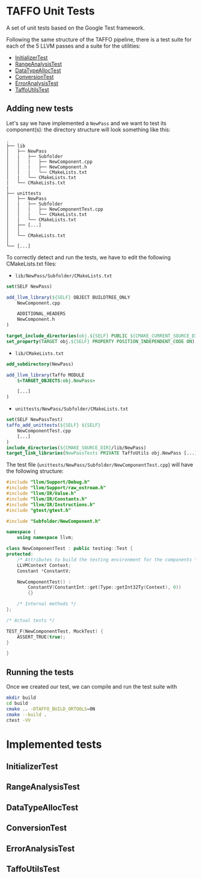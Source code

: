 # TAFFO Unit Tests

A set of unit tests based on the Google Test framework.

Following the same structure of the TAFFO pipeline, there is a test suite for each of the 5 LLVM passes and a suite for
the utilities:

- [InitializerTest](#InitializerTest)
- [RangeAnalysisTest](#RangeAnalysisTest)
- [DataTypeAllocTest](#DataTypeAllocTest)
- [ConversionTest](#ConversionTest)
- [ErrorAnalysisTest](#ErrorAnalysisTest)
- [TaffoUtilsTest](#TaffoUtilsTest)

## Adding new tests

Let's say we have implemented a `NewPass` and we want to test its component(s): the directory structure will look
something like this:

```
.
├── lib
│   ├── NewPass
│   |   ├── Subfolder
│   │   |   ├── NewComponent.cpp
│   │   |   ├── NewComponent.h
│   │   |   └── CMakeLists.txt
│   |   └── CMakeLists.txt
|   └── CMakeLists.txt
|
├── unittests
│   ├── NewPass
│   |   ├── Subfolder
│   │   |   ├── NewComponentTest.cpp
│   │   |   └── CMakeLists.txt
│   |   └── CMakeLists.txt
│   ├── [...]
│   │
│   └── CMakeLists.txt
│
└── [...]
```

To correctly detect and run the tests, we have to edit the following CMakeLists.txt files:

- `lib/NewPass/Subfolder/CMakeLists.txt`

```cmake
set(SELF NewPass)

add_llvm_library(${SELF} OBJECT BUILDTREE_ONLY
    NewComponent.cpp

    ADDITIONAL_HEADERS
    NewComponent.h
)

target_include_directories(obj.${SELF} PUBLIC ${CMAKE_CURRENT_SOURCE_DIR})
set_property(TARGET obj.${SELF} PROPERTY POSITION_INDEPENDENT_CODE ON)
```

- `lib/CMakeLists.txt`

```cmake
add_subdirectory(NewPass)

add_llvm_library(Taffo MODULE
    $<TARGET_OBJECTS:obj.NewPass>

    [...]
)
```

- `unittests/NewPass/Subfolder/CMakeLists.txt`

```cmake
set(SELF NewPassTest)
taffo_add_unittests(${SELF} ${SELF}
    NewComponentTest.cpp
    [...]
)
include_directories(${CMAKE_SOURCE_DIR}/lib/NewPass)
target_link_libraries(NewPassTests PRIVATE TaffoUtils obj.NewPass [...])
```

The test file (`unittests/NewPass/Subfolder/NewComponentTest.cpp`) will have the following structure:

```cpp
#include "llvm/Support/Debug.h"
#include "llvm/Support/raw_ostream.h"
#include "llvm/IR/Value.h"
#include "llvm/IR/Constants.h"
#include "llvm/IR/Instructions.h"
#include "gtest/gtest.h"

#include "Subfolder/NewComponent.h"

namespace {
    using namespace llvm;

class NewComponentTest : public testing::Test {
protected:
    /* Attributes to build the testing environment for the components */
    LLVMContext Context;
    Constant *ConstantV;

    NewComponentTest() :
        ConstantV(ConstantInt::get(Type::getInt32Ty(Context), 0))
        {}

    /* Internal methods */
};

/* Actual tests */

TEST_F(NewComponentTest, MockTest) {
    ASSERT_TRUE(true);
}

}
```

## Running the tests

Once we created our test, we can compile and run the test suite with

```sh
mkdir build
cd build
cmake .. -DTAFFO_BUILD_ORTOOLS=ON
cmake --build .
ctest -VV
```

# Implemented tests

## InitializerTest

## RangeAnalysisTest

## DataTypeAllocTest

## ConversionTest

## ErrorAnalysisTest

## TaffoUtilsTest
